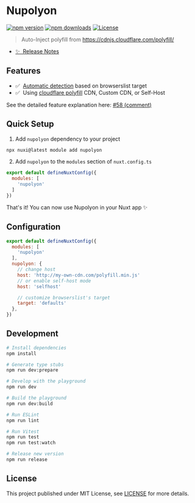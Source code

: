 <!--
Get your module up and running quickly.

Find and replace all on all files (CMD+SHIFT+F):
- Name: Nupolyon
- Package name: nupolyon
- Description: Auto-Inject polyfill from https://cdnjs.cloudflare.com/polyfill/
-->

# Nupolyon

[![npm version][npm-version-src]][npm-version-href]
[![npm downloads][npm-downloads-src]][npm-downloads-href]
[![License][license-src]][license-href]

> Auto-Inject polyfill from https://cdnjs.cloudflare.com/polyfill/

- [✨ &nbsp;Release Notes](/CHANGELOG.md)
<!-- - [📖 &nbsp;Documentation](https://example.com) -->

## Features

<!-- Highlight some of the features your module provide here -->
- ✅ &nbsp;[Automatic detection][polyfillist] based on browserslist target
- ✅ &nbsp;Using [cloudflare polyfill](https://cdnjs.cloudflare.com/polyfill/) CDN, Custom CDN, or Self-Host

See the detailed feature explanation here: [#58 (comment)](https://github.com/adenvt/nupolyon/issues/58#issuecomment-1676713711)

## Quick Setup

1. Add `nupolyon` dependency to your project

```bash
npx nuxi@latest module add nupolyon
```

2. Add `nupolyon` to the `modules` section of `nuxt.config.ts`

```js
export default defineNuxtConfig({
  modules: [
    'nupolyon'
  ]
})
```

That's it! You can now use Nupolyon in your Nuxt app ✨

## Configuration

```js
export default defineNuxtConfig({
  modules: [
    'nupolyon'
  ],
  nupolyon: {
    // change host
    host: 'http://my-own-cdn.com/polyfill.min.js'
    // or enable self-host mode
    host: 'selfhost'

    // customize browserslist's target
    target: 'defaults'
  },
})
```

## Development

```bash
# Install dependencies
npm install

# Generate type stubs
npm run dev:prepare

# Develop with the playground
npm run dev

# Build the playground
npm run dev:build

# Run ESLint
npm run lint

# Run Vitest
npm run test
npm run test:watch

# Release new version
npm run release
```

## License

This project published under MIT License, see [LICENSE](/LICENSE) for more details.


<!-- Badges -->
[npm-version-src]: https://img.shields.io/npm/v/nupolyon/latest.svg?style=flat&colorA=18181B&colorB=28CF8D
[npm-version-href]: https://npmjs.com/package/nupolyon

[npm-downloads-src]: https://img.shields.io/npm/dm/nupolyon.svg?style=flat&colorA=18181B&colorB=28CF8D
[npm-downloads-href]: https://npmjs.com/package/nupolyon

[license-src]: https://img.shields.io/npm/l/nupolyon.svg?style=flat&colorA=18181B&colorB=28CF8D
[license-href]: https://npmjs.com/package/nupolyon

[polyfillist]: https://github.com/adenvt/polyfillist
